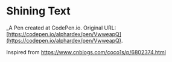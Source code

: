 # Shining Text
 _A Pen created at CodePen.io. Original URL: [https://codepen.io/alphardex/pen/VwweapQ](https://codepen.io/alphardex/pen/VwweapQ).

 Inspired from https://www.cnblogs.com/coco1s/p/6802374.html
